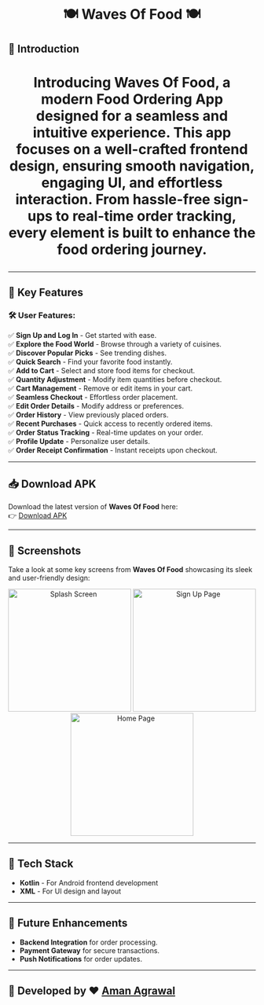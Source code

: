 # <p align="center">🍽️ Waves Of Food 🍽️</p>

## 📖 Introduction  
# <p align="center">Introducing **Waves Of Food**, a modern **Food Ordering App** designed for a seamless and intuitive experience. This app focuses on a well-crafted **frontend design**, ensuring smooth navigation, engaging UI, and effortless interaction. From hassle-free sign-ups to real-time order tracking, every element is built to enhance the food ordering journey.

---

## 🌟 Key Features  

### 🛠 User Features:  
✅ **Sign Up and Log In** - Get started with ease.  
✅ **Explore the Food World** - Browse through a variety of cuisines.  
✅ **Discover Popular Picks** - See trending dishes.  
✅ **Quick Search** - Find your favorite food instantly.  
✅ **Add to Cart** - Select and store food items for checkout.  
✅ **Quantity Adjustment** - Modify item quantities before checkout.  
✅ **Cart Management** - Remove or edit items in your cart.  
✅ **Seamless Checkout** - Effortless order placement.  
✅ **Edit Order Details** - Modify address or preferences.  
✅ **Order History** - View previously placed orders.  
✅ **Recent Purchases** - Quick access to recently ordered items.  
✅ **Order Status Tracking** - Real-time updates on your order.  
✅ **Profile Update** - Personalize user details.  
✅ **Order Receipt Confirmation** - Instant receipts upon checkout.  

---

## 📥 Download APK  
Download the latest version of **Waves Of Food** here:  
👉 [Download APK](https://github.com/Aman-Agrawal-22/Waves-of-Food/releases/download/v1.0.0/WavesOfFood.apk)  

---

## 📸 Screenshots  
Take a look at some key screens from **Waves Of Food** showcasing its sleek and user-friendly design:  
<p align="center">
  <img src="https://github.com/user-attachments/assets/8464ea23-f48c-4ba6-814a-299ff18960c7" width="250" alt="Splash Screen"/>
  <img src="https://github.com/user-attachments/assets/eeae513d-c445-48b5-a719-35c428775b9a" width="250" alt="Sign Up Page"/>
  <img src="https://github.com/user-attachments/assets/496a464a-49dd-48b6-8557-c28f1c40f922" width="250" alt="Home Page"/>
</p>

---

## 🎨 Tech Stack  
- **Kotlin** - For Android frontend development  
- **XML** - For UI design and layout   

---

## 📌 Future Enhancements  
- **Backend Integration** for order processing.  
- **Payment Gateway** for secure transactions.  
- **Push Notifications** for order updates.  

---

## 🔗 Developed by ❤️ [Aman Agrawal](https://github.com/Aman-Agrawal-22)  
